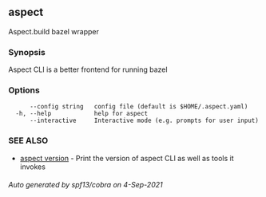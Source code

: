## aspect

Aspect.build bazel wrapper

### Synopsis

Aspect CLI is a better frontend for running bazel

### Options

```
      --config string   config file (default is $HOME/.aspect.yaml)
  -h, --help            help for aspect
      --interactive     Interactive mode (e.g. prompts for user input)
```

### SEE ALSO

* [aspect version](aspect_version.md)	 - Print the version of aspect CLI as well as tools it invokes

###### Auto generated by spf13/cobra on 4-Sep-2021

